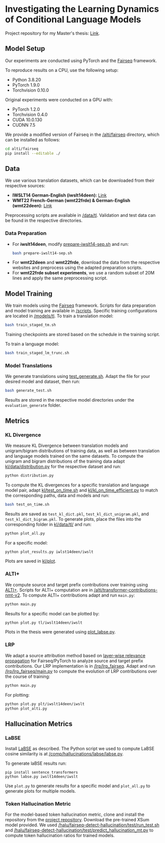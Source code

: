 # Investigating the Learning Dynamics of Conditional Language Models

Project repository for my Master's thesis: [Link](https://www.research-collection.ethz.ch/handle/20.500.11850/697969).

## Model Setup

Our experiments are conducted using PyTorch and the [Fairseq](https://github.com/facebookresearch/fairseq) framework.

To reproduce results on a CPU, use the following setup:
- Python 3.8.20
- PyTorch 1.9.0
- Torchvision 0.10.0
  
Original experiments were conducted on a GPU with:
- PyTorch 1.2.0
- Torchvision 0.4.0 
- CUDA 10.0.130
- CUDNN 7.5

We provide a modified version of Fairseq in the [/alti/fairseq](/alti/fairseq) directory, which can be installed as follows:

```bash
cd alti/fairseq
pip install --editable ./
```


## Data

We use various translation datasets, which can be downloaded from their respective sources:

- **IWSLT14 German-English (iwslt14deen):** [Link](https://wit3.fbk.eu/2014-01)
- **WMT22 French-German (wmt22frde) & German-English (wmt22deen):** [Link](https://www.statmt.org/wmt22/translation-task.html)

Preprocessing scripts are available in [/data/tl](/data/tl). Validation and test data can be found in the respective directories.

### Data Preparation

- For **iwslt14deen**, modify [prepare-iwslt14-sep.sh](/data/tl/iwslt14deen/sentp/prepare-iwslt14-sep.sh) and run:
  ```bash
  bash prepare-iwslt14-sep.sh
  ```
- For **wmt22deen** and **wmt22frde**, download the data from the respective websites and preprocess using the adapted preparation scripts.
- For **wmt22frde subset experiments**, we use a random subset of 20M lines and apply the same preprocessing script.


## Model Training

We train models using the [Fairseq](https://github.com/facebookresearch/fairseq) framework. Scripts for data preparation and model training are available in [/scripts](/scripts). Specific training configurations are located in [/models/tl](/models/tl).
To train a translation model:

```bash
bash train_staged_tm.sh
```

Training checkpoints are stored based on the schedule in the training script.

To train a language model:

```bash
bash train_staged_lm_trunc.sh
```

### Model Translations

We generate translations using [test_generate.sh](/comp/bleu/test_generate.sh). Adapt the file for your desired model and dataset, then run:

```bash
bash generate_test.sh
```

Results are stored in the respective model directories under the `evaluation_generate` folder.

## Metrics

### KL Divergence
We measure KL Divergence between translation models and unigram/bigram distributions of training data, as well as between translation and language models trained on the same datasets.
To compute the unigram and bigram distributions of the training data adapt [kl/data/distribution.py](/kl/data/distribution.py) for the respective dataset and run:
```bash
python distribution.py
```
To compute the KL divergences for a specific translation and language model pair, adapt [kl/test_on_time.sh](/kl/test_on_time.sh) and [kl/kl_on_time_efficient.py](kl/kl_on_time_efficient.py) to match the corresponding paths, data and models and run:
```bash
bash test_on_time.sh
```
Results are saved as `test_kl_dict.pkl`, `test_kl_dict_unigram.pkl`, and `test_kl_dict_bigram.pkl`.
To generate plots, place the files into the corresponding folder in [kl/data/tl/](kl/data/tl/) and run:
```bash
python plot_all.py
```
For a specific model:
``` bash
python plot_results.py iwlst14deen/iwslt
```
Plots are saved in [kl/plot](kl/plot).

### ALTI+

We compute source and target prefix contributions over training using [ALTI+](https://github.com/mt-upc/transformer-contributions-nmt). Scripts for ALTI+ computation are in [/alti/transformer-contributions-nmt-v2](/alti/transformer-contributions-nmt-v2).
To compute ALTI+ contributions adapt and run ```main.py```:
```bash
python main.py
```
Results for a specific model can be plotted by:
```bash 
python plot.py tl/iwslt14deen/iwslt
```
Plots in the thesis were generated using [plot_labse.py](/alti/transformer-contributions-nmt-v2/plot_labse.py).

### LRP

We adapt a source attribution method based on [layer-wise relevance propagation](https://github.com/lena-voita/the-story-of-heads) for Fairseq/PyTorch to analyze source and target prefix contributions. Our LRP implementation is in [/lrp/lrp_fairseq](/lrp/lrp_fairseq). 
Adapt and run [/lrp/lrp_fairseq/main.py](/lrp/lrp_fairseq/main.py) to compute the evolution of LRP contributions over the course of training:
```bash
python main.py
```
For plotting:
```bash
python plot.py plt/iwslt14deen/iwslt
python plot_alti.py
```

## Hallucination Metrics

### LaBSE

Install [LaBSE](https://huggingface.co/sentence-transformers/LaBSE) as described. The Python script we used to compute LaBSE cosine similarity is at [/comp/hallucinations/labse/labse.py](/comp/hallucinations/labse/labse.py).

To generate laBSE results run:
```
pip install sentence_transformers
python labse.py iwslt14deen/iwslt
```
Use ```plot.py``` to generate results for a specific model and ```plot_all.py``` to generate plots for multiple models.

### Token Hallucination Metric

For the model-based token hallucination metric, clone and install the repository from the [project repository](https://github.com/violet-zct/fairseq-detect-hallucination). 
Download the pre-trained XSum model provided. 
We used [/halu/fairseq-detect-hallucination/test/run_test.sh](/halu/fairseq-detect-hallucination/test/run_test.sh) and [/halu/fairseq-detect-hallucination/test/predict_hallucination_mt.py](/halu/fairseq-detect-hallucination/test/run_test.sh) to compute token hallucination ratios for trained models.


